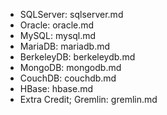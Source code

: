 -   SQLServer: sqlserver.md
-   Oracle: oracle.md
-   MySQL: mysql.md
-   MariaDB: mariadb.md
-   BerkeleyDB: berkeleydb.md
-   MongoDB: mongodb.md
-   CouchDB: couchdb.md
-   HBase: hbase.md
-   Extra Credit; Gremlin: gremlin.md